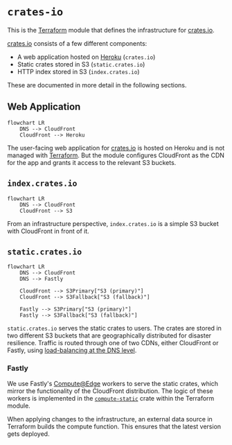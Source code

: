 # `crates-io`

This is the [Terraform] module that defines the infrastructure for [crates.io].

[crates.io] consists of a few different components:

  - A web application hosted on [Heroku](https://heroku.com/) (`crates.io`)
  - Static crates stored in S3 (`static.crates.io`)
  - HTTP index stored in S3 (`index.crates.io`)

These are documented in more detail in the following sections.

## Web Application

```mermaid
flowchart LR
    DNS --> CloudFront
    CloudFront --> Heroku
```

The user-facing web application for [crates.io] is hosted on Heroku and is not
managed with [Terraform]. But the module configures CloudFront as the CDN for
the app and grants it access to the relevant S3 buckets.

## `index.crates.io`

```mermaid
flowchart LR
    DNS --> CloudFront
    CloudFront --> S3
```

From an infrastructure perspective, `index.crates.io` is a simple S3 bucket with
CloudFront in front of it.

## `static.crates.io`

```mermaid
flowchart LR
    DNS --> CloudFront
    DNS --> Fastly

    CloudFront --> S3Primary["S3 (primary)"]
    CloudFront --> S3Fallback["S3 (fallback)"]

    Fastly --> S3Primary["S3 (primary)"]
    Fastly --> S3Fallback["S3 (fallback)"]
```

`static.crates.io` serves the static crates to users. The crates are stored in
two different S3 buckets that are geographically distributed for disaster
resilience. Traffic is routed through one of two CDNs, either CloudFront or
Fastly, using [load-balancing at the DNS level][weighted-routing].

### Fastly

We use Fastly's [Compute@Edge] workers to serve the static crates, which mirror
the functionality of the CloudFront distribution. The logic of these workers is
implemented in the [`compute-static`](./compute-static) crate within the
Terraform module.

When applying changes to the infrastructure, an external data source in
Terraform builds the compute function. This ensures that the latest version gets
deployed.

[crates.io]: https://crates.io/
[compute@edge]: https://www.fastly.com/products/edge-compute
[terraform]: https://terraform.io/
[weighted-routing]: https://docs.aws.amazon.com/Route53/latest/DeveloperGuide/routing-policy-weighted.html
